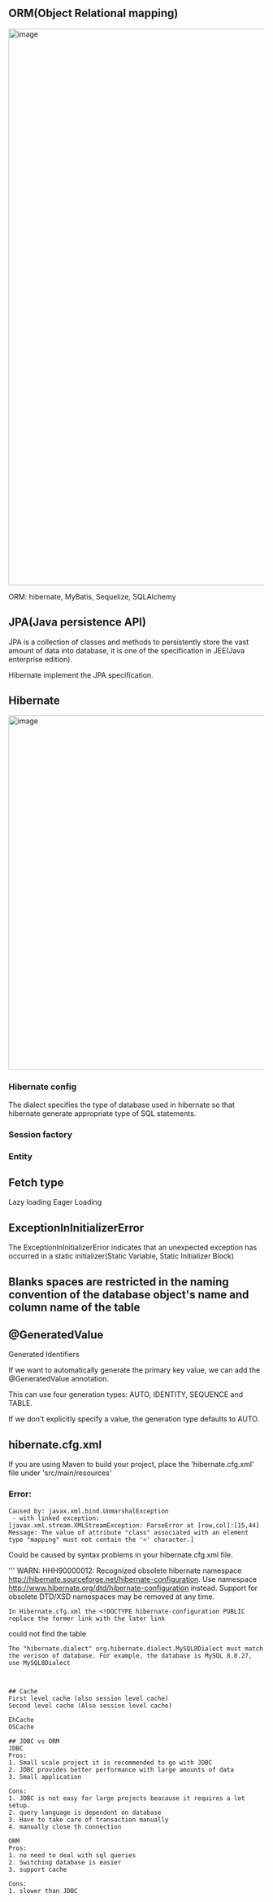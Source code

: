 ## ORM(Object Relational mapping) 
<img width="1093" alt="image" src="https://user-images.githubusercontent.com/35554521/148148761-e0759775-45be-4ee7-acb1-c58d2ea694d1.png">

ORM: hibernate, MyBatis, Sequelize, SQLAlchemy

## JPA(Java persistence API)
JPA is a collection of classes and methods to persistently store the vast amount of data into database, it is one of the specification in JEE(Java enterprise edition). 

Hibernate implement the JPA specification.

## Hibernate  
<img width="696" alt="image" src="https://user-images.githubusercontent.com/35554521/148150397-6f9e326f-0c7b-496f-b86b-a0efb298c407.png">

### Hibernate config
The dialect specifies the type of database used in hibernate so that hibernate generate appropriate type of SQL statements.

### Session factory

### Entity


## Fetch type
Lazy loading
Eager Loading

## ExceptionInInitializerError
The ExceptionInInitializerError indicates that an unexpected exception has occurred in a static initializer(Static Variable, Static Initializer Block)

## Blanks spaces are restricted in the naming convention of the database object's name and column name of the table

## @GeneratedValue
 Generated Identifiers

If we want to automatically generate the primary key value, we can add the @GeneratedValue annotation.

This can use four generation types: AUTO, IDENTITY, SEQUENCE and TABLE.

If we don't explicitly specify a value, the generation type defaults to AUTO.

## hibernate.cfg.xml
If you are using Maven to build your project, place the 'hibernate.cfg.xml' file under 'src/main/resources'

### Error:
```
Caused by: javax.xml.bind.UnmarshalException
 - with linked exception:
[javax.xml.stream.XMLStreamException: ParseError at [row,col]:[15,44]
Message: The value of attribute "class" associated with an element type "mapping" must not contain the '<' character.]
```
Could be caused by syntax problems in your hibernate.cfg.xml file.

'''
WARN: HHH90000012: Recognized obsolete hibernate namespace http://hibernate.sourceforge.net/hibernate-configuration. Use namespace http://www.hibernate.org/dtd/hibernate-configuration instead.  Support for obsolete DTD/XSD namespaces may be removed at any time.
```
In Hibernate.cfg.xml the <!DOCTYPE hibernate-configuration PUBLIC replace the former link with the later link

```
could not find the table
```
The "hibernate.dialect" org.hibernate.dialect.MySQL8Dialect must match the verison of database. For example, the database is MySQL 8.0.27, use MySQL8Dialect
 
 
 
## Cache
First level cache (also session level cache)
Second level cache (Also session level cache)

EhCache
OSCache

## JDBC vs ORM
JDBC
Pros:
1. Small scale project it is recommended to go with JDBC
2. JDBC provides better performance with large amounts of data
3. Small application

Cons:
1. JDBC is not easy for large projects beacause it requires a lot setup.
2. query language is dependent on database
3. Have to take care of transaction manually
4. manually close th connection

ORM
Pros:
1. no need to deal with sql queries
2. Switching database is easier
3. support cache

Cons:
1. slower than JDBC



